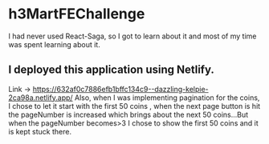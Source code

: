 # h3MartFEChallenge
I had never used React-Saga, so I got to learn about it and most of my time was spent learning about it.
## I deployed this application using Netlify.
Link -> https://632af0c7886efb1bffc134c9--dazzling-kelpie-2ca98a.netlify.app/
Also, when I was implementing pagination for the coins, I chose to let it start with the first 50 coins , when the next page button is hit the pageNumber is increased which brings about the next 50 coins...But when the pageNumber becomes>3 I chose to show the first 50 coins and it is kept stuck there.
